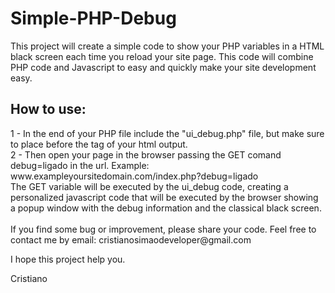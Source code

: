 # Simple-PHP-Debug
This project will create a simple code to show your PHP variables in a HTML black screen each time you reload your site page.
This code will combine PHP code and Javascript to easy and quickly make your site development easy.

<h2>How to use:</h2>
1 - In the end of your PHP file include the "ui_debug.php" file, but make sure to place before the </body> tag of your html output.<br>
2 - Then open your page in the browser passing the GET comand debug=ligado in the url. Example: www.exampleyoursitedomain.com/index.php?debug=ligado <br>
    The GET variable will be executed by the ui_debug code, creating a personalized javascript code that will be executed by the browser showing a popup window with the debug information and the classical black screen.<br>
<br>
If you find some bug or improvement, please share your code.
Feel free to contact me by email: cristianosimaodeveloper@gmail.com

I hope this project help you.

Cristiano
